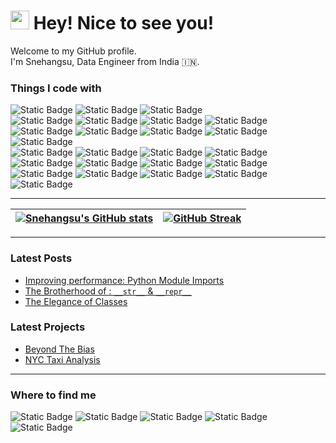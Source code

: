 
<!---
snehangsude/snehangsude is a ✨ special ✨ repository because its `README.md` (this file) appears on your GitHub profile.
You can click the Preview link to take a look at your changes.
--->
<h1 align="left"><img src="https://emojis.slackmojis.com/emojis/images/1531849430/4246/blob-sunglasses.gif?1531849430" width="30"/> Hey! Nice to see you!</h1>
Welcome to my GitHub profile. <br>
I'm Snehangsu, Data Engineer from India 🇮🇳.  


### Things I code with
<p>
         <img alt="Static Badge" src="https://img.shields.io/badge/Python-ece2fa?style=for-the-badge&logo=Python&logoColor=black">
         <img alt="Static Badge" src="https://img.shields.io/badge/Bash-ece2fa?style=for-the-badge&logo=gnubash&logoColor=black">
         <img alt="Static Badge" src="https://img.shields.io/badge/Docker-ece2fa?style=for-the-badge&logo=docker&logoColor=black"> <br>
         <img alt="Static Badge" src="https://img.shields.io/badge/Postgresql-ece2fa?style=for-the-badge&logo=postgresql&logoColor=black">
         <img alt="Static Badge" src="https://img.shields.io/badge/Apache%20Cassandra-ece2fa?style=for-the-badge&logo=apachecassandra&logoColor=black">
         <img alt="Static Badge" src="https://img.shields.io/badge/MongoDB-ece2fa?style=for-the-badge&logo=mongodb&logoColor=black"> 
         <img alt="Static Badge" src="https://img.shields.io/badge/DBT-ece2fa?style=for-the-badge&logo=dbt&logoColor=black"><br>
         <img alt="Static Badge" src="https://img.shields.io/badge/Google%20Dataproc-ece2fa?style=for-the-badge&logo=googledataproc&logoColor=black">
         <img alt="Static Badge" src="https://img.shields.io/badge/Google%20Cloud%20Platform-ece2fa?style=for-the-badge&logo=googlecloud&logoColor=black">
         <img alt="Static Badge" src="https://img.shields.io/badge/Google%20BigQuery-ece2fa?style=for-the-badge&logo=googlebigquery&logoColor=black">
         <img alt="Static Badge" src="https://img.shields.io/badge/AWS%20Lambda-ece2fa?style=for-the-badge&logo=awslambda&logoColor=black">
         <img alt="Static Badge" src="https://img.shields.io/badge/Terraform-ece2fa?style=for-the-badge&logo=terraform&logoColor=black"> <br>         
         <img alt="Static Badge" src="https://img.shields.io/badge/Apache%20Spark-ece2fa?style=for-the-badge&logo=apachespark&logoColor=black">
         <img alt="Static Badge" src="https://img.shields.io/badge/Apache%20Druid-ece2fa?style=for-the-badge&logo=apachedruid&logoColor=black">
         <img alt="Static Badge" src="https://img.shields.io/badge/Apache%20Flink-ece2fa?style=for-the-badge&logo=apacheflink&logoColor=black">
         <img alt="Static Badge" src="https://img.shields.io/badge/Apache%20Kafka-ece2fa?style=for-the-badge&logo=apachekafka&logoColor=black">
         <img alt="Static Badge" src="https://img.shields.io/badge/Apache%20Hadoop-ece2fa?style=for-the-badge&logo=apachehadoop&logoColor=black">
         <img alt="Static Badge" src="https://img.shields.io/badge/Apache%20Parquet-ece2fa?style=for-the-badge&logo=apacheparquet&logoColor=black">
         <img alt="Static Badge" src="https://img.shields.io/badge/Prefect-ece2fa?style=for-the-badge&logo=prefect&logoColor=black">
         <img alt="Static Badge" src="https://img.shields.io/badge/Git-ece2fa?style=for-the-badge&logo=git&logoColor=black">
         <img alt="Static Badge" src="https://img.shields.io/badge/Selenium-ece2fa?style=for-the-badge&logo=selenium&logoColor=black">
         <img alt="Static Badge" src="https://img.shields.io/badge/PowerBI-ece2fa?style=for-the-badge&logo=powerbi&logoColor=black">
         <img alt="Static Badge" src="https://img.shields.io/badge/Qlik-ece2fa?style=for-the-badge&logo=qlik&logoColor=black">
         <img alt="Static Badge" src="https://img.shields.io/badge/Looker-ece2fa?style=for-the-badge&logo=looker&logoColor=black">
         <img alt="Static Badge" src="https://img.shields.io/badge/Jupyter-ece2fa?style=for-the-badge&logo=Jupyter&logoColor=black">
</p>

---

| [![Snehangsu's GitHub stats](https://github-readme-stats.vercel.app/api?username=snehangsude&theme=darcula&hide_border=true)](https://github.com/snehangsude/github-readme-stats) | [![GitHub Streak](https://streak-stats.demolab.com/?user=snehangsude&theme=dark&hide_border=true)](https://git.io/streak-stats) |
|---|---|

---

### Latest Posts

- [Improving performance: Python Module Imports](https://medium.com/@snehangsude/improving-performance-python-module-imports-f4854cc07c15)
- [The Brotherhood of : `__str__` & `__repr__`](https://medium.com/@snehangsude/the-brotherhood-of-str-repr-fb01de626682)
- [The Elegance of Classes](https://xspace.hashnode.dev/the-elegance-of-classes)

### Latest Projects

- [Beyond The Bias](https://github.com/snehangsude/beyond-the-bias)
- [NYC Taxi Analysis](https://github.com/snehangsude/nyc_taxi_pipelines)

---

### Where to find me
<p>
         <img alt="Static Badge" src="https://img.shields.io/badge/Twitter-000?style=for-the-badge&logo=x&logoColor=black&color=white&link=https%3A%2F%2Ftwitter.com%2F_Perceptron_">
         <img alt="Static Badge" src="https://img.shields.io/badge/Medium-000?style=for-the-badge&logo=medium&logoColor=black&color=white&link=https%3A%2F%2Fmedium.com%2F%40snehangsude">
         <img alt="Static Badge" src="https://img.shields.io/badge/LinkedIn-000?style=for-the-badge&logo=linkedin&logoColor=black&color=white&link=https%3A%2F%2Fwww.linkedin.com%2Fin%2Fsnehangsu-de%2F">
         <img alt="Static Badge" src="https://img.shields.io/badge/Kaggle-000?style=for-the-badge&logo=kaggle&logoColor=black&color=white&link=https%3A%2F%2Fwww.kaggle.com%2Fsnehangsude">
         <img alt="Static Badge" src="https://img.shields.io/badge/Personal%20Website-red?style=for-the-badge&logoColor=black&color=red&link=https%3A%2F%2Fsnehangsude.github.io%2F">
</p>




